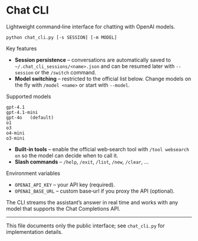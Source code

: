 # Chat CLI

Lightweight command‑line interface for chatting with OpenAI models.

```
python chat_cli.py [-s SESSION] [-m MODEL]
```

Key features

* **Session persistence** – conversations are automatically saved to `~/.chat_cli_sessions/<name>.json` and can be resumed later with `--session` or the `/switch` command.
* **Model switching** – restricted to the official list below. Change models on the fly with `/model <name>` or start with `--model`.

Supported models

```
gpt-4.1
gpt-4.1-mini
gpt-4o   (default)
o1
o3
o4-mini
o3-mini
```
* **Built‑in tools** – enable the official web‑search tool with `/tool websearch on` so the model can decide when to call it.
* **Slash commands** – `/help`, `/exit`, `/list`, `/new`, `/clear`, …

Environment variables

* `OPENAI_API_KEY` – your API key (required).
* `OPENAI_BASE_URL` – custom base‑url if you proxy the API (optional).

The CLI streams the assistant’s answer in real time and works with any model that supports the Chat Completions API.

---

This file documents only the public interface; see `chat_cli.py` for implementation details.
